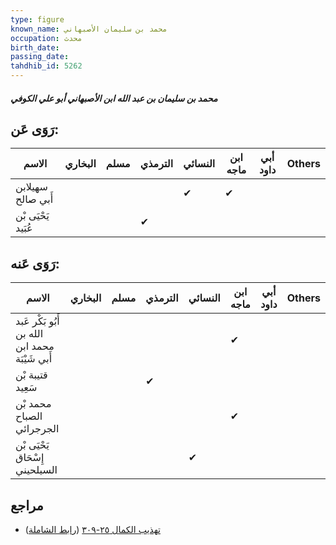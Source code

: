 ```yaml
---
type: figure
known_name: محمد بن سليمان الأصبهاني
occupation: محدث
birth_date:
passing_date:
tahdhib_id: 5262
---
```

##### محمد بن سليمان بن عبد الله ابن الأصبهاني أبو علي الكوفي

## رَوَى عَن:
| الاسم              | البخاري | مسلم | الترمذي | النسائي | ابن ماجه | أبي داود | Others |
| ------------------ | ------- | ---- | ------- | ------- | -------- | -------- | ------ |
| سهيلابن أَبي صالح  |         |      |         | ✔       | ✔        |          |        |
| يَحْيَى بْن عُبَيد |         |      | ✔       |         |          |          |        |
## رَوَى عَنه:
| الاسم                                          | البخاري | مسلم | الترمذي | النسائي | ابن ماجه | أبي داود | Others |
| ---------------------------------------------- | ------- | ---- | ------- | ------- | -------- | -------- | ------ |
| أَبُو بَكْر عَبد الله بن محمد ابن أَبي شَيْبَة |         |      |         |         | ✔        |          |        |
| قتيبة بْن سَعِيد                               |         |      | ✔       |         |          |          |        |
| محمد بْن الصباح الجرجرائي                      |         |      |         |         | ✔        |          |        |
| يَحْيَى بْن إِسْحَاق السيلحيني                 |         |      |         | ✔       |          |          |        |
## مراجع
- [تهذيب الكمال ٢٥-٣٠٩](obsidian://open?vault=Tahdhib-al-Kamal&file=Figures/٥٢٦٢-محمد%20بن%20سليمان%20بن%20عبد%20الله%20ابن%20الأصبهاني%20أبو%20علي%20الكوفي) ([رابط الشاملة](https://shamela.ws/book/3722/13402))